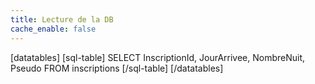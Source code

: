 ```yaml
---
title: Lecture de la DB
cache_enable: false
---
```

[datatables]
[sql-table]
SELECT  InscriptionId, JourArrivee,	NombreNuit, Pseudo FROM inscriptions
[/sql-table]
[/datatables]